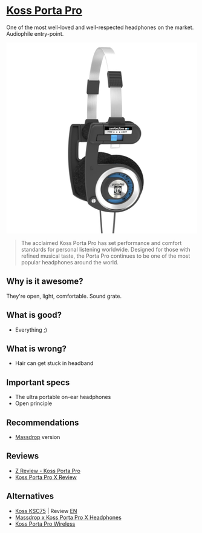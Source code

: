 # [Koss Porta Pro](https://www.koss.com/headphones/on-ear-headphones/porta-pro)

One of the most well-loved and well-respected headphones on the market. Audiophile entry-point.

![img](koss_porta_pro.jpg)

> The acclaimed Koss Porta Pro has set performance and comfort standards for personal listening worldwide. Designed for those with refined musical taste, the Porta Pro continues to be one of the most popular headphones around the world.

## Why is it awesome?
They're open, light, comfortable. Sound grate.

## What is good?
- Everything ;)

## What is wrong?
- Hair can get stuck in headband

## Important specs
- The ultra portable on-ear headphones
- Open principle

## Recommendations
- [Massdrop](https://www.massdrop.com/buy/massdrop-x-koss-porta-pro-x-headphones) version

## Reviews
- [Z Review - Koss Porta Pro](https://youtu.be/BLeax2paFp8)
- [Koss Porta Pro X Review](https://youtu.be/MsMi0FQjjVA?list=PLI4VEkV0wbe73EP-aCDlG_Li8-3AvXdZG)

## Alternatives
- [Koss KSC75](https://www.koss.com/headphones/ear-clip/ksc75) | Review [EN](https://youtu.be/mx540xJ0ieY?t=1024)
- [Massdrop x Koss Porta Pro X Headphones](https://www.massdrop.com/buy/massdrop-x-koss-porta-pro-x-headphones)
- [Koss Porta Pro Wireless](https://www.koss.com/headphones/wireless-headphones/porta-pro-wireless)
